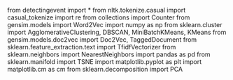 from detectingevent import *
from nltk.tokenize.casual import casual_tokenize
import re
from collections import Counter
from gensim.models import Word2Vec
import numpy as np
from sklearn.cluster import AgglomerativeClustering, DBSCAN, MiniBatchKMeans, KMeans
from gensim.models.doc2vec import Doc2Vec, TaggedDocument
from sklearn.feature_extraction.text import TfidfVectorizer
from sklearn.neighbors import NearestNeighbors
import pandas as pd
from sklearn.manifold import TSNE
import matplotlib.pyplot as plt
import matplotlib.cm as cm
from sklearn.decomposition import PCA
